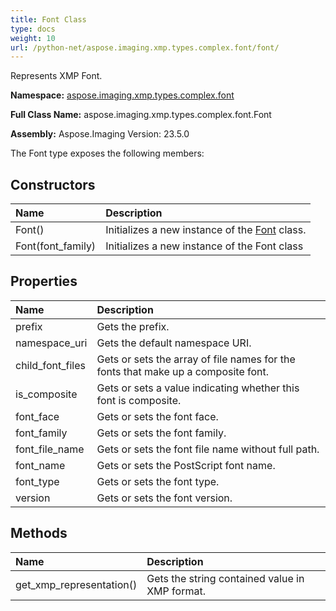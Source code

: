 ```yaml
---
title: Font Class
type: docs
weight: 10
url: /python-net/aspose.imaging.xmp.types.complex.font/font/
---
```


Represents XMP Font.

**Namespace:** [aspose.imaging.xmp.types.complex.font](/imaging/python-net/aspose.imaging.xmp.types.complex.font/)

**Full Class Name:** aspose.imaging.xmp.types.complex.font.Font

**Assembly:**  Aspose.Imaging Version: 23.5.0

The Font type exposes the following members:
## **Constructors**
|**Name**|**Description**|
| :- | :- |
|Font()|Initializes a new instance of the [Font](/imaging/python-net/aspose.imaging.xmp.types.complex.font/font/) class.|
|Font(font_family)|Initializes a new instance of the Font class|
## **Properties**
|**Name**|**Description**|
| :- | :- |
|prefix|Gets the prefix.|
|namespace_uri|Gets the default namespace URI.|
|child_font_files|Gets or sets the array of file names for the fonts that make up a composite font.|
|is_composite|Gets or sets a value indicating whether this font is composite.|
|font_face|Gets or sets the font face.|
|font_family|Gets or sets the font family.|
|font_file_name|Gets or sets the font file name without full path.|
|font_name|Gets or sets the PostScript font name.|
|font_type|Gets or sets the font type.|
|version|Gets or sets the font version.|
## **Methods**
|**Name**|**Description**|
| :- | :- |
|get_xmp_representation()|Gets the string contained value in XMP format.|
